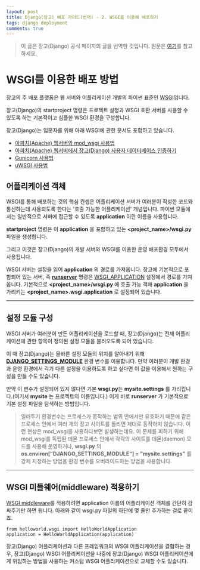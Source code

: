 ```yaml
---
layout: post
title: Django(장고) 배포 가이드(번역) - 2. WSGI를 이용해 배포하기
tags: django deployment
comments: true
---
```

  
> 이 글은 장고(Django) 공식 페이지의 글을 번역한 것입니다. 원문은 [여기](https://docs.djangoproject.com/en/2.0/howto/deployment/wsgi/)를 참고하세요.  
  
# WSGI를 이용한 배포 방법
 
장고의 주 배포 플랫폼은 웹 서버와 어플리케이션 개발의 파이썬 표준인 [WSGI](http://wsgi.readthedocs.io/en/latest/)입니다.  
  
장고(Django)의 startproject 명령은 프로젝트 설정과 WSGI 호환 서버를 사용할 수 있도록 하는 기본적이고 심플한 WSGI 환경을 구성합니다.  
  
장고(Django)는 입문자를 위해 아래 WSGI에 관한 문서도 포함하고 있습니다.  
  
- [아파치(Apache) 웹서버와 mod_wsgi 사용법](https://docs.djangoproject.com/en/2.0/howto/deployment/wsgi/modwsgi/)
- [아파치(Apache) 웹서버에서 장고(Django) 사용자 데이터베이스 인증하기](https://docs.djangoproject.com/en/2.0/howto/deployment/wsgi/apache-auth/)
- [Gunicorn 사용법](https://docs.djangoproject.com/en/2.0/howto/deployment/wsgi/gunicorn/)
- [uWSGI 사용법](https://docs.djangoproject.com/en/2.0/howto/deployment/wsgi/uwsgi/)
  
## **어플리케이션** 객체
WSGI를 통해 배포하는 것의 핵심 컨셉은 어플리케이션 서버가 여러분이 작성한 코드와 통신하는데 사용되도록 한다는 '호출 가능한 어플리케이션' 개념입니다. 파이썬 모듈에서는 일반적으로 서버에 접근할 수 있도록 **application** 이란 이름을 사용합니다.  
  
**startproject** 명령은 이 **application** 을 포함하고 있는 **<project_name>/wsgi.py** 파일을 생성합니다.  
  
그리고 이것은 장고(Django)의 개발 서버와 WSGI를 이용한 운영 배포환경 모두에서 사용됩니다.  
  
WSGI 서버는 설정을 읽어 **application** 의 경로를 가져옵니다. 장고에 기본적으로 포함되어 있는 서버, 즉 **[runserver](https://docs.djangoproject.com/en/2.0/ref/django-admin/#django-admin-runserver)** 명령은 [WSGI_APPLICATION](https://docs.djangoproject.com/en/2.0/ref/settings/#std:setting-WSGI_APPLICATION) 설정에서 경로를 가져옵니다. 기본적으로 **<project_name>/wsgi.py** 에 호출 가능 객체 **application** 을 가리키는 **<project_name>.wsgi.application** 로 설정되어 있습니다.  
  
---
  
## 설정 모듈 구성
WSGI 서버가 여러분이 만든 어플리케이션을 로드할 때, 장고(Django)는 전체 어플리케이션에 관한 항목이 정의된 설정 모듈을 불러오도록 되어 있습니다.  
  
이 때 장고(Django)는 올바른 설정 모듈의 위치를 알아내기 위해 **[DJANGO_SETTINGS_MODULE](https://docs.djangoproject.com/en/2.0/topics/settings/#envvar-DJANGO_SETTINGS_MODULE)** 환경 변수를 이용합니다. 만약 여러분이 개발 환경과 운영 환경에서 각기 다른 설정을 이용하도록 하고 싶다면 이 값을 이용해서 원하는 구성을 만들 수도 있습니다.  
  
만약 이 변수가 설정되어 있지 않다면 기본 **wsgi.py**는 **mysite.settings** 를 가리킵니다.(여기서 **mysite** 는 프로젝트의 이름입니다.) 이게 바로 **runserver** 가 기본적으로 기본 설정 파일을 탐색하는 방법입니다.  
  
> 일러두기
> 환경변수는 프로세스가 동작하는 범위 안에서만 유효하기 때문에 같은 프로세스 안에서 여러 개의 장고 사이트를 돌리면 제대로 동작하지 않습니다. 이런 현상은 mod_wsgi를 사용하다보면 발생하는데요. 이 문제를 피하기 위해 mod_wsgi를 독립된 데몬 프로세스 안에서 각각의 사이트를 데몬(daemon) 모드를 사용해 운영하거나, **wsgi.py** 의 **os.environ["DJANGO_SETTINGS_MODULE"] = "mysite.settings"** 를 강제 지정하는 방법을 환경 변수를 오버라이드하는 방법을 사용합니다.  
  
---
  
## WSGI 미들웨어(middleware) 적용하기
[WSGI middleware](https://www.python.org/dev/peps/pep-3333/#middleware-components-that-play-both-sides)를 적용하려면 application 이름의 어플리케이션 객체를 간단히 감싸주기만 하면 됩니다. 아래와 같이 wsgi.py 파일의 하단에 몇 줄만 추가하는 걸로 끝이죠.  
  
~~~
from helloworld.wsgi import HelloWorldApplication  
application = HelloWorldApplication(application)
~~~
  
장고(Django) 어플리케이션과 다른 프레임워크의 WSGI 어플리케이션을 결합하는 경우, 장고(Django) WSGI 어플리케이션을 나중에 장고(Django) WSGI 어플리케이션에게 위임하는 방법을 사용하는 커스텀 WSGI 어플리케이션으로 교체할 수도 있습니다.
  

  

    
